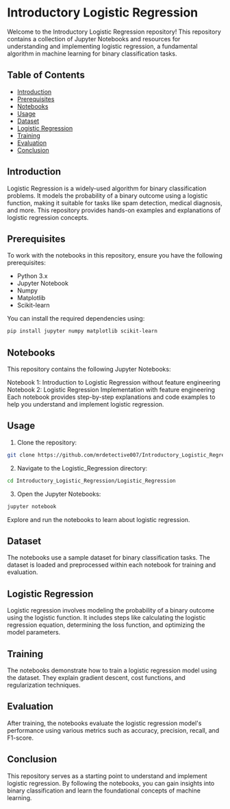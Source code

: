 # Introductory Logistic Regression

Welcome to the Introductory Logistic Regression repository! This repository contains a collection of Jupyter Notebooks and resources for understanding and implementing logistic regression, a fundamental algorithm in machine learning for binary classification tasks.

## Table of Contents

- [Introduction](#introduction)
- [Prerequisites](#prerequisites)
- [Notebooks](#notebooks)
- [Usage](#usage)
- [Dataset](#dataset)
- [Logistic Regression](#logistic-regression)
- [Training](#training)
- [Evaluation](#evaluation)
- [Conclusion](#conclusion)

## Introduction

Logistic Regression is a widely-used algorithm for binary classification problems. It models the probability of a binary outcome using a logistic function, making it suitable for tasks like spam detection, medical diagnosis, and more. This repository provides hands-on examples and explanations of logistic regression concepts.

## Prerequisites

To work with the notebooks in this repository, ensure you have the following prerequisites:

- Python 3.x
- Jupyter Notebook
- Numpy
- Matplotlib
- Scikit-learn

You can install the required dependencies using:

```bash
pip install jupyter numpy matplotlib scikit-learn
```
## Notebooks
This repository contains the following Jupyter Notebooks:

Notebook 1: Introduction to Logistic Regression without feature engineering 
Notebook 2: Logistic Regression Implementation with feature engineering
Each notebook provides step-by-step explanations and code examples to help you understand and implement logistic regression.

## Usage
1. Clone the repository:
```bash
git clone https://github.com/mrdetective007/Introductory_Logistic_Regression.git
```
2. Navigate to the Logistic_Regression directory:
```bash
cd Introductory_Logistic_Regression/Logistic_Regression
```
3. Open the Jupyter Notebooks:
```bash
jupyter notebook
```
Explore and run the notebooks to learn about logistic regression.

## Dataset
The notebooks use a sample dataset for binary classification tasks. The dataset is loaded and preprocessed within each notebook for training and evaluation.

## Logistic Regression
Logistic regression involves modeling the probability of a binary outcome using the logistic function. It includes steps like calculating the logistic regression equation, determining the loss function, and optimizing the model parameters.

## Training
The notebooks demonstrate how to train a logistic regression model using the dataset. They explain gradient descent, cost functions, and regularization techniques.

## Evaluation
After training, the notebooks evaluate the logistic regression model's performance using various metrics such as accuracy, precision, recall, and F1-score.

## Conclusion
This repository serves as a starting point to understand and implement logistic regression. By following the notebooks, you can gain insights into binary classification and learn the foundational concepts of machine learning.
